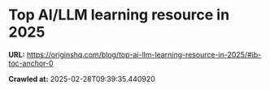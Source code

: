 # Top AI/LLM learning resource in 2025

**URL:** https://originshq.com/blog/top-ai-llm-learning-resource-in-2025/#ib-toc-anchor-0

**Crawled at:** 2025-02-28T09:39:35.440920

